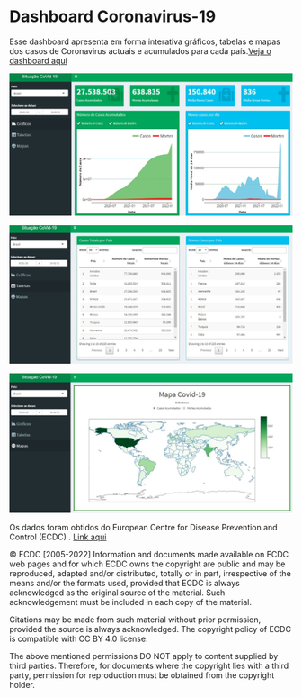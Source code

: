 # Dashboard Coronavirus-19

Esse dashboard apresenta em forma interativa gráficos, tabelas e mapas dos casos de Coronavirus actuais e acumulados para cada país.[Veja o dashboard aqui](https://deris.shinyapps.io/Coronavirus/)

![Gráficos](/images/dashboard-graficos.jpg?raw=true)

![Tabelas](/images/dashboard-tabelas.jpg?raw=true)

![Mapas](/images/dashboard-mapas.jpg?raw=true)

Os dados foram obtidos do European Centre for Disease Prevention and Control (ECDC) . [Link aqui](https://www.ecdc.europa.eu/en/publications-data/data-national-14-day-notification-rate-covid-19)

© ECDC [2005-2022]
Information and documents made available on ECDC web pages and for which ECDC owns the copyright are public and may be reproduced, adapted and/or distributed, totally or in part, irrespective of the means and/or the formats used, provided that ECDC is always acknowledged as the original source of the material. Such acknowledgement must be included in each copy of the material. 

Citations may be made from such material without prior permission, provided the source is always acknowledged. The copyright policy of ECDC is compatible with CC BY 4.0 license.

The above mentioned permissions DO NOT apply to content supplied by third parties. Therefore, for documents where the copyright lies with a third party, permission for reproduction must be obtained from the copyright holder.
